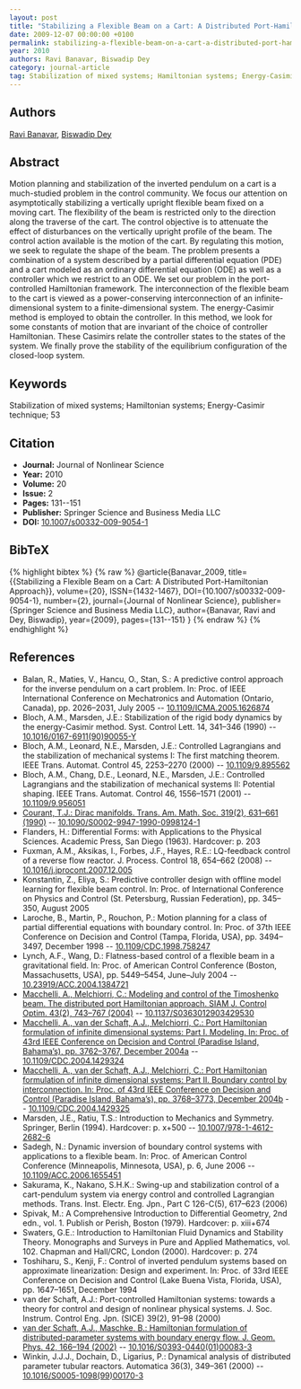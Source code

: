 ```yaml
---
layout: post
title: "Stabilizing a Flexible Beam on a Cart: A Distributed Port-Hamiltonian Approach"
date: 2009-12-07 00:00:00 +0100
permalink: stabilizing-a-flexible-beam-on-a-cart-a-distributed-port-hamiltonian-approach
year: 2010
authors: Ravi Banavar, Biswadip Dey
category: journal-article
tag: Stabilization of mixed systems; Hamiltonian systems; Energy-Casimir technique; 53
---
```

 
## Authors
[Ravi Banavar](authors/ravi-n-banavar), [Biswadip Dey](authors/biswadip-dey)
 
## Abstract
Motion planning and stabilization of the inverted pendulum on a cart is a much-studied problem in the control community. We focus our attention on asymptotically stabilizing a vertically upright flexible beam fixed on a moving cart. The flexibility of the beam is restricted only to the direction along the traverse of the cart. The control objective is to attenuate the effect of disturbances on the vertically upright profile of the beam. The control action available is the motion of the cart. By regulating this motion, we seek to regulate the shape of the beam. The problem presents a combination of a system described by a partial differential equation (PDE) and a cart modeled as an ordinary differential equation (ODE) as well as a controller which we restrict to an ODE. We set our problem in the port-controlled Hamiltonian framework. The interconnection of the flexible beam to the cart is viewed as a power-conserving interconnection of an infinite-dimensional system to a finite-dimensional system. The energy-Casimir method is employed to obtain the controller. In this method, we look for some constants of motion that are invariant of the choice of controller Hamiltonian. These Casimirs relate the controller states to the states of the system. We finally prove the stability of the equilibrium configuration of the closed-loop system.
 
## Keywords
Stabilization of mixed systems; Hamiltonian systems; Energy-Casimir technique; 53
 
## Citation
- **Journal:** Journal of Nonlinear Science
- **Year:** 2010
- **Volume:** 20
- **Issue:** 2
- **Pages:** 131--151
- **Publisher:** Springer Science and Business Media LLC
- **DOI:** [10.1007/s00332-009-9054-1](https://doi.org/10.1007/s00332-009-9054-1)
 
## BibTeX
{% highlight bibtex %}
{% raw %}
@article{Banavar_2009,
  title={{Stabilizing a Flexible Beam on a Cart: A Distributed Port-Hamiltonian Approach}},
  volume={20},
  ISSN={1432-1467},
  DOI={10.1007/s00332-009-9054-1},
  number={2},
  journal={Journal of Nonlinear Science},
  publisher={Springer Science and Business Media LLC},
  author={Banavar, Ravi and Dey, Biswadip},
  year={2009},
  pages={131--151}
}
{% endraw %}
{% endhighlight %}
 
## References
- Balan, R., Maties, V., Hancu, O., Stan, S.: A predictive control approach for the inverse pendulum on a cart problem. In: Proc. of IEEE International Conference on Mechatronics and Automation (Ontario, Canada), pp. 2026–2031, July 2005 -- [10.1109/ICMA.2005.1626874](https://doi.org/10.1109/ICMA.2005.1626874)
- Bloch, A.M., Marsden, J.E.: Stabilization of the rigid body dynamics by the energy-Casimir method. Syst. Control Lett. 14, 341–346 (1990) -- [10.1016/0167-6911(90)90055-Y](https://doi.org/10.1016/0167-6911(90)90055-Y)
- Bloch, A.M., Leonard, N.E., Marsden, J.E.: Controlled Lagrangians and the stabilization of mechanical systems I: The first matching theorem. IEEE Trans. Automat. Control 45, 2253–2270 (2000) -- [10.1109/9.895562](https://doi.org/10.1109/9.895562)
- Bloch, A.M., Chang, D.E., Leonard, N.E., Marsden, J.E.: Controlled Lagrangians and the stabilization of mechanical systems II: Potential shaping. IEEE Trans. Automat. Control 46, 1556–1571 (2001) -- [10.1109/9.956051](https://doi.org/10.1109/9.956051)
- [Courant, T.J.: Dirac manifolds. Trans. Am. Math. Soc. 319(2), 631–661 (1990)](dirac-manifolds) -- [10.1090/S0002-9947-1990-0998124-1](https://doi.org/10.1090/S0002-9947-1990-0998124-1)
- Flanders, H.: Differential Forms: with Applications to the Physical Sciences. Academic Press, San Diego (1963). Hardcover: p. 203
- Fuxman, A.M., Aksikas, I., Forbes, J.F., Hayes, R.E.: LQ-feedback control of a reverse flow reactor. J. Process. Control 18, 654–662 (2008) -- [10.1016/j.jprocont.2007.12.005](https://doi.org/10.1016/j.jprocont.2007.12.005)
- Konstantin, Z., Eliya, S.: Predictive controller design with offline model learning for flexible beam control. In: Proc. of International Conference on Physics and Control (St. Petersburg, Russian Federation), pp. 345–350, August 2005
- Laroche, B., Martin, P., Rouchon, P.: Motion planning for a class of partial differential equations with boundary control. In: Proc. of 37th IEEE Conference on Decision and Control (Tampa, Florida, USA), pp. 3494–3497, December 1998 -- [10.1109/CDC.1998.758247](https://doi.org/10.1109/CDC.1998.758247)
- Lynch, A.F., Wang, D.: Flatness-based control of a flexible beam in a gravitational field. In: Proc. of American Control Conference (Boston, Massachusetts, USA), pp. 5449–5454, June–July 2004 -- [10.23919/ACC.2004.1384721](https://doi.org/10.23919/ACC.2004.1384721)
- [Macchelli, A., Melchiorri, C.: Modeling and control of the Timoshenko beam. The distributed port Hamiltonian approach. SIAM J. Control Optim. 43(2), 743–767 (2004)](modeling-and-control-of-the-timoshenko-beam-the-distributed-port-hamiltonian-approach) -- [10.1137/S0363012903429530](https://doi.org/10.1137/S0363012903429530)
- [Macchelli, A., van der Schaft, A.J., Melchiorri, C.: Port Hamiltonian formulation of infinite dimensional systems: Part I. Modeling. In: Proc. of 43rd IEEE Conference on Decision and Control (Paradise Island, Bahama’s), pp. 3762–3767, December 2004a](port-hamiltonian-formulation-of-infinite-dimensional-systems-i-modeling) -- [10.1109/CDC.2004.1429324](https://doi.org/10.1109/CDC.2004.1429324)
- [Macchelli, A., van der Schaft, A.J., Melchiorri, C.: Port Hamiltonian formulation of infinite dimensional systems: Part II. Boundary control by interconnection. In: Proc. of 43rd IEEE Conference on Decision and Control (Paradise Island, Bahama’s), pp. 3768–3773, December 2004b](port-hamiltonian-formulation-of-infinite-dimensional-systems-ii-boundary-control-by-interconnection) -- [10.1109/CDC.2004.1429325](https://doi.org/10.1109/CDC.2004.1429325)
- Marsden, J.E., Ratiu, T.S.: Introduction to Mechanics and Symmetry. Springer, Berlin (1994). Hardcover: p. x+500 -- [10.1007/978-1-4612-2682-6](https://doi.org/10.1007/978-1-4612-2682-6)
- Sadegh, N.: Dynamic inversion of boundary control systems with applications to a flexible beam. In: Proc. of American Control Conference (Minneapolis, Minnesota, USA), p. 6, June 2006 -- [10.1109/ACC.2006.1655451](https://doi.org/10.1109/ACC.2006.1655451)
- Sakurama, K., Nakano, S.H.K.: Swing-up and stabilization control of a cart-pendulum system via energy control and controlled Lagrangian methods. Trans. Inst. Electr. Eng. Jpn., Part C 126-C(5), 617–623 (2006)
- Spivak, M.: A Comprehensive Introduction to Differential Geometry, 2nd edn., vol. 1. Publish or Perish, Boston (1979). Hardcover: p. xiii+674
- Swaters, G.E.: Introduction to Hamiltonian Fluid Dynamics and Stability Theory. Monographs and Surveys in Pure and Applied Mathematics, vol. 102. Chapman and Hall/CRC, London (2000). Hardcover: p. 274
- Toshiharu, S., Kenji, F.: Control of inverted pendulum systems based on approximate linearization: Design and experiment. In: Proc. of 33rd IEEE Conference on Decision and Control (Lake Buena Vista, Florida, USA), pp. 1647–1651, December 1994
- van der Schaft, A.J.: Port-controlled Hamiltonian systems: towards a theory for control and design of nonlinear physical systems. J. Soc. Instrum. Control Eng. Jpn. (SICE) 39(2), 91–98 (2000)
- [van der Schaft, A.J., Maschke, B.: Hamiltonian formulation of distributed-parameter systems with boundary energy flow. J. Geom. Phys. 42, 166–194 (2002)](hamiltonian-formulation-of-distributed-parameter-systems-with-boundary-energy-flow) -- [10.1016/S0393-0440(01)00083-3](https://doi.org/10.1016/S0393-0440(01)00083-3)
- Winkin, J.J.J., Dochain, D., Ligarius, P.: Dynamical analysis of distributed parameter tubular reactors. Automatica 36(3), 349–361 (2000) -- [10.1016/S0005-1098(99)00170-3](https://doi.org/10.1016/S0005-1098(99)00170-3)

